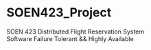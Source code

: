 # SOEN423_Project
SOEN 423 Distributed Flight Reservation System  
Software Failure Tolerant && Highly Available  
